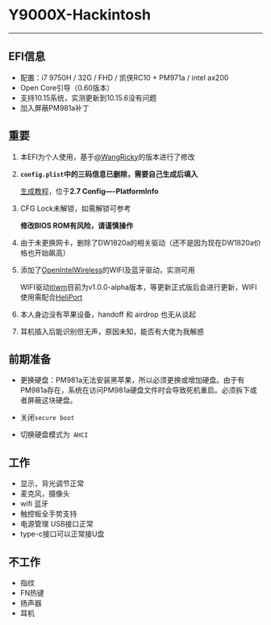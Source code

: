 # Y9000X-Hackintosh

---
## EFI信息

* 配置：i7 9750H / 32G / FHD / 凯侠RC10 + PM971a / intel ax200
* Open Core引导（0.60版本）
* 支持10.15系统，实测更新到10.15.6没有问题
* 加入屏蔽PM981a补丁

## 重要

1. 本EFI为个人使用，基于[@WangRicky](https://github.com/WangRicky/Y9000X-HACKINTOSH)的版本进行了修改

2. **`config.plist`中的三码信息已删除，需要自己生成后填入**

   [生成教程](https://blog.xjn819.com/?p=543)，位于**2.7 Config—-PlatformInfo**

3. CFG Lock未解锁，如需解锁可参考

   **修改BIOS ROM有风险，请谨慎操作**

4. 由于未更换网卡，删除了DW1820a的相关驱动（还不是因为现在DW1820a价格也开始飙高）

5. 添加了[OpenIntelWireless](https://github.com/OpenIntelWireless)的WIFI及蓝牙驱动，实测可用

   WIFI驱动[itlwm](https://github.com/OpenIntelWireless/itlwm)目前为v1.0.0-alpha版本，等更新正式版后会进行更新，WIFI使用需配合[HeliPort](https://github.com/OpenIntelWireless/HeliPort)

6. 本人身边没有苹果设备，handoff 和 airdrop 也无从谈起

7. 耳机插入后能识别但无声，原因未知，能否有大佬为我解惑

前期准备
---

* 更换硬盘：PM981a无法安装黑苹果，所以必须更换或增加硬盘。由于有PM981a存在，系统在访问PM981a硬盘文件时会导致死机重启。必须拆下或者屏蔽这块硬盘。

* 关闭`secure boot`

* 切换硬盘模式为` AHCI`


## 工作

* 显示，背光调节正常 
* 麦克风，摄像头
* wifi 蓝牙
* 触控板全手势支持
* 电源管理 USB接口正常
* type-c接口可以正常接U盘

## 不工作

* 指纹
* FN热键
* 扬声器
* 耳机


